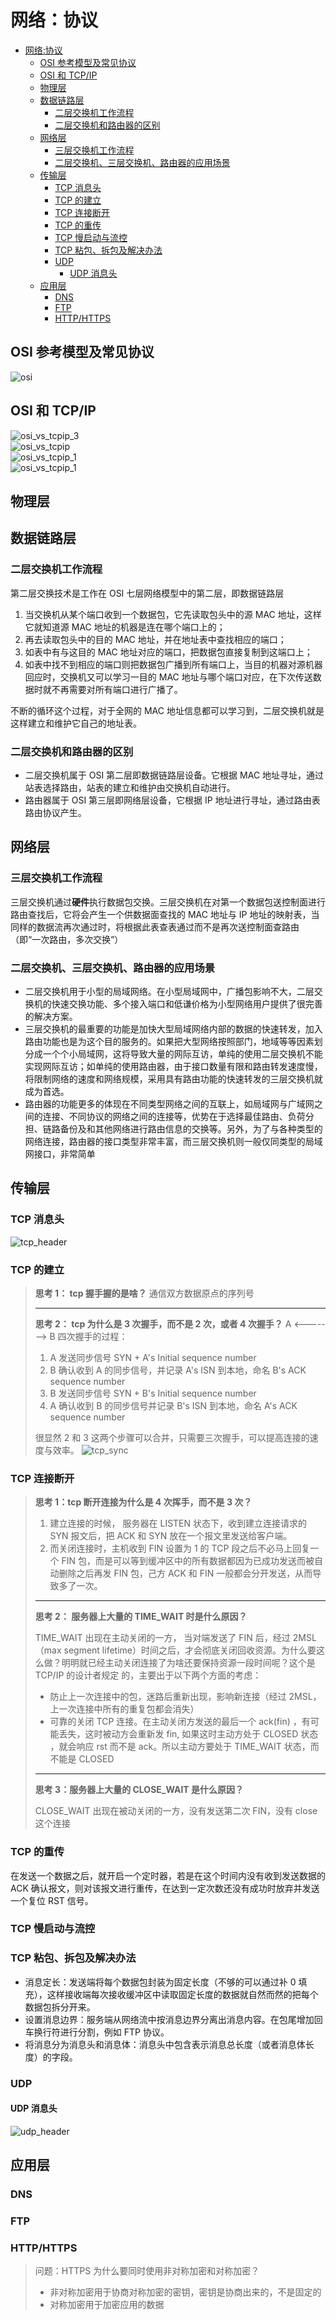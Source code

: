 # 网络：协议

<!-- @import "[TOC]" {cmd="toc" depthFrom=1 depthTo=6 orderedList=false} -->

<!-- code_chunk_output -->

- [网络:协议](#网络协议)
  - [OSI 参考模型及常见协议](#osi-参考模型及常见协议)
  - [OSI 和 TCP/IP](#osi-和-tcpip)
  - [物理层](#物理层)
  - [数据链路层](#数据链路层)
    - [二层交换机工作流程](#二层交换机工作流程)
    - [二层交换机和路由器的区别](#二层交换机和路由器的区别)
  - [网络层](#网络层)
    - [三层交换机工作流程](#三层交换机工作流程)
    - [二层交换机、三层交换机、路由器的应用场景](#二层交换机-三层交换机-路由器的应用场景)
  - [传输层](#传输层)
    - [TCP 消息头](#tcp-消息头)
    - [TCP 的建立](#tcp-的建立)
    - [TCP 连接断开](#tcp-连接断开)
    - [TCP 的重传](#tcp-的重传)
    - [TCP 慢启动与流控](#tcp-慢启动与流控)
    - [TCP 粘包、拆包及解决办法](#tcp-粘包-拆包及解决办法)
    - [UDP](#udp)
      - [UDP 消息头](#udp-消息头)
  - [应用层](#应用层)
    - [DNS](#dns)
    - [FTP](#ftp)
    - [HTTP/HTTPS](#httphttps)

<!-- /code_chunk_output -->

## OSI 参考模型及常见协议

![osi](net_model.gif)

## OSI 和 TCP/IP

![osi_vs_tcpip_3](osi_vs_tcpip_3.png)  
![osi_vs_tcpip](osi_vs_tcpip.png)  
![osi_vs_tcpip_1](osi_vs_tcpip_1.png)  
![osi_vs_tcpip_1](osi_vs_tcpip_2.png)

## 物理层

## 数据链路层

### 二层交换机工作流程

第二层交换技术是工作在 OSI 七层网络模型中的第二层，即数据链路层

1. 当交换机从某个端口收到一个数据包，它先读取包头中的源 MAC 地址，这样它就知道源 MAC 地址的机器是连在哪个端口上的；
2. 再去读取包头中的目的 MAC 地址，并在地址表中查找相应的端口；
3. 如表中有与这目的 MAC 地址对应的端口，把数据包直接复制到这端口上；
4. 如表中找不到相应的端口则把数据包广播到所有端口上，当目的机器对源机器回应时，交换机又可以学习一目的 MAC 地址与哪个端口对应，在下次传送数据时就不再需要对所有端口进行广播了。

不断的循环这个过程，对于全网的 MAC 地址信息都可以学习到，二层交换机就是这样建立和维护它自己的地址表。

### 二层交换机和路由器的区别

- 二层交换机属于 OSI 第二层即数据链路层设备。它根据 MAC 地址寻址，通过站表选择路由，站表的建立和维护由交换机自动进行。
- 路由器属于 OSI 第三层即网络层设备，它根据 IP 地址进行寻址，通过路由表路由协议产生。

## 网络层

### 三层交换机工作流程

三层交换机通过**硬件**执行数据包交换。三层交换机在对第一个数据包送控制面进行路由查找后，它将会产生一个供数据面查找的 MAC 地址与 IP 地址的映射表，当同样的数据流再次通过时，将根据此表查表通过而不是再次送控制面查路由（即“一次路由，多次交换”）

### 二层交换机、三层交换机、路由器的应用场景

- 二层交换机用于小型的局域网络。在小型局域网中，广播包影响不大，二层交换机的快速交换功能、多个接入端口和低谦价格为小型网络用户提供了很完善的解决方案。
- 三层交换机的最重要的功能是加快大型局域网络内部的数据的快速转发，加入路由功能也是为这个目的服务的。如果把大型网络按照部门，地域等等因素划分成一个个小局域网，这将导致大量的网际互访，单纯的使用二层交换机不能实现网际互访；如单纯的使用路由器，由于接口数量有限和路由转发速度慢，将限制网络的速度和网络规模，采用具有路由功能的快速转发的三层交换机就成为首选。
- 路由器的功能更多的体现在不同类型网络之间的互联上，如局域网与广域网之间的连接、不同协议的网络之间的连接等，优势在于选择最佳路由、负荷分担、链路备份及和其他网络进行路由信息的交换等。另外，为了与各种类型的网络连接，路由器的接口类型非常丰富，而三层交换机则一般仅同类型的局域网接口，非常简单

## 传输层

### TCP 消息头

![tcp_header](tcp_header.png)

### TCP 的建立

> **思考 1： tcp 握手握的是啥？**
> 通信双方数据原点的序列号
>
> ---
>
> **思考 2： tcp 为什么是 3 次握手，而不是 2 次，或者 4 次握手？**
> A <-------> B
> 四次握手的过程：
>
> 1. A 发送同步信号 SYN + A's Initial sequence number
> 2. B 确认收到 A 的同步信号，并记录 A's ISN 到本地，命名 B's ACK sequence number
> 3. B 发送同步信号 SYN + B's Initial sequence number
> 4. A 确认收到 B 的同步信号并记录 B's ISN 到本地，命名 A's ACK sequence number
>
> 很显然 2 和 3 这两个步骤可以合并，只需要三次握手，可以提高连接的速度与效率。
> ![tcp_sync](tcp_sync.png)

### TCP 连接断开

> **思考 1：tcp 断开连接为什么是 4 次挥手，而不是 3 次？**
>
> 1. 建立连接的时候， 服务器在 LISTEN 状态下，收到建立连接请求的 SYN 报文后，把 ACK 和 SYN 放在一个报文里发送给客户端。
> 2. 而关闭连接时，主机收到 FIN 设置为 1 的 TCP 段之后不必马上回复一个 FIN 包，而是可以等到缓冲区中的所有数据都因为已成功发送而被自动删除之后再发 FIN 包，己方 ACK 和 FIN 一般都会分开发送，从而导致多了一次。
>
> ---
>
> **思考 2： 服务器上大量的 TIME_WAIT 时是什么原因？**
>
> TIME_WAIT 出现在主动关闭的一方， 当对端发送了 FIN 后，经过 2MSL（max segment lifetime）时间之后，才会彻底关闭回收资源。为什么要这么做？明明就已经主动关闭连接了为啥还要保持资源一段时间呢？这个是 TCP/IP 的设计者规定 的，主要出于以下两个方面的考虑：
>
> - 防止上一次连接中的包，迷路后重新出现，影响新连接（经过 2MSL，上一次连接中所有的重复包都会消失）
> - 可靠的关闭 TCP 连接。在主动关闭方发送的最后一个 ack(fin) ，有可能丢失，这时被动方会重新发 fin, 如果这时主动方处于 CLOSED 状态 ，就会响应 rst 而不是 ack。所以主动方要处于 TIME_WAIT 状态，而不能是 CLOSED
>
> ---
>
> **思考 3：服务器上大量的 CLOSE_WAIT 是什么原因？**
>
> CLOSE_WAIT 出现在被动关闭的一方，没有发送第二次 FIN，没有 close 这个连接

### TCP 的重传

在发送一个数据之后，就开启一个定时器，若是在这个时间内没有收到发送数据的 ACK 确认报文，则对该报文进行重传，在达到一定次数还没有成功时放弃并发送一个复位 RST 信号。

### TCP 慢启动与流控

### TCP 粘包、拆包及解决办法

- 消息定长：发送端将每个数据包封装为固定长度（不够的可以通过补 0 填充），这样接收端每次接收缓冲区中读取固定长度的数据就自然而然的把每个数据包拆分开来。
- 设置消息边界：服务端从网络流中按消息边界分离出消息内容。在包尾增加回车换行符进行分割，例如 FTP 协议。
- 将消息分为消息头和消息体：消息头中包含表示消息总长度（或者消息体长度）的字段。

### UDP

#### UDP 消息头

![udp_header](udp_header.png)

## 应用层

### DNS

### FTP

### HTTP/HTTPS

> 问题：HTTPS 为什么要同时使用非对称加密和对称加密？
>
> - 非对称加密用于协商对称加密的密钥，密钥是协商出来的，不是固定的
> - 对称加密用于加密应用的数据
